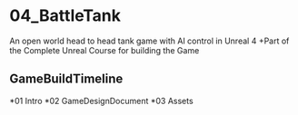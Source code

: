 # 04_BattleTank
An open world head to head tank game with AI control in Unreal 4
+Part of the Complete Unreal Course for building the Game





## GameBuildTimeline
*01 Intro
*02 GameDesignDocument
*03 Assets
